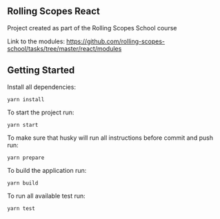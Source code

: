 ## Rolling Scopes React

Project created as part of the Rolling Scopes School course

Link to the modules: https://github.com/rolling-scopes-school/tasks/tree/master/react/modules

## Getting Started

Install all dependencies:
```
yarn install
```

To start the project run:
```
yarn start
```

To make sure that husky will run all instructions before commit and push run:
```
yarn prepare
```

To build the application run:
```
yarn build
```

To run all available test run:
```
yarn test
```
